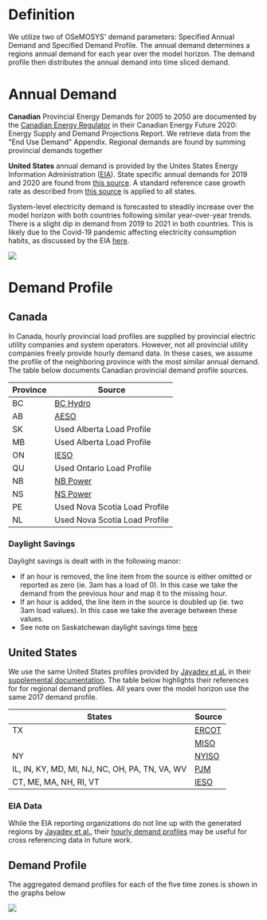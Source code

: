 # Definition
We utilize two of OSeMOSYS' demand parameters: Specified Annual Demand and Specified Demand Profile. The annual demand determines a regions annual demand for each year over the model horizon. The demand profile then distributes the annual demand into time sliced demand. 

# Annual Demand
**Canadian** Provincial Energy Demands for 2005 to 2050 are documented by the [Canadian Energy Regulator](https://apps.cer-rec.gc.ca/ftrppndc/dflt.aspx?GoCTemplateCulture=en-CA) in their Canadian Energy Future 2020: Energy Supply and Demand Projections Report. We retrieve data from the "End Use Demand" Appendix. Regional demands are found by summing provincial demands together

**United States** annual demand is provided by the Unites States Energy Information Administration ([EIA](https://www.eia.gov/)). State specific annual demands for 2019 and 2020 are found from [this source](https://www.eia.gov/electricity/gridmonitor/dashboard/electric_overview/US48/US48). A standard reference case growth rate as described from [this source](https://www.eia.gov/outlooks/aeo/electricity/sub-topic-01.php) is applied to all states. 

System-level electricity demand is forecasted to steadily increase over the model horizon with both countries following similar year-over-year trends. There is a slight dip in demand from 2019 to 2021 in both countries. This is likely due to the Covid-19 pandemic affecting electricity consumption habits, as discussed by the EIA [here](https://www.eia.gov/outlooks/steo/report/electricity.php). 

![](https://lh3.googleusercontent.com/keep-bbsk/AGk0z-O3VOZQVpVWR9yD6PjIcwPxt_Ny5lVXxnCwZR_GTMAJoJDq5OkJrU77hHt4nsaj9fxgr-7PJYfbpW5_obpOOztWSwHcobDdq_1OsEg)

# Demand Profile 
## Canada 
In Canada, hourly provincial load profiles are supplied by provincial electric utility companies and system operators. However, not all provincial utility companies freely provide hourly demand data. In these cases, we assume the profile of the neighboring province with the most similar annual demand. The table below documents Canadian provincial demand profile sources.  

| Province | Source |
|----------|--------|
| BC       | [BC Hydro](https://www.bchydro.com/energy-in-bc/operations/transmission/transmission-system/balancing-authority-load-data/historical-transmission-data.html) |
| AB       | [AESO](http://ets.aeso.ca/) |
| SK       | Used Alberta Load Profile |
| MB       | Used Alberta Load Profile |
| ON       | [IESO](http://reports.ieso.ca/public/Demand/) |
| QU       | Used Ontario Load Profile |
| NB       | [NB Power](http://tso.nbpower.com/Public/en/system_information_archive.aspx) |
| NS       | [NS Power](https://www.nspower.ca/oasis/monthly-reports/hourly-total-net-nova-scotia-load) |
| PE       | Used Nova Scotia Load Profile |
| NL       | Used Nova Scotia Load Profile |

### Daylight Savings 
Daylight savings is dealt with in the following manor: 
* If an hour is removed, the line item from the source is either omitted or reported as zero (ie. 3am has a load of 0). In this case we take the demand from the previous hour and map it to the missing hour. 
* If an hour is added, the line item in the source is doubled up (ie. two 3am load values). In this case we take the average between these values. 
* See note on Saskatchewan daylight savings time [here](https://github.com/DeltaE/Canada-U.S.-ElecTrade/wiki#time-zones)

## United States
We use the same United States profiles provided by [Jayadev et al.](https://www.sciencedirect.com/science/article/abs/pii/S0306261919319543)  in their [supplemental documentation](https://data.mendeley.com/datasets/cjcfw8b4xf/1). The table below highlights their references for for regional demand profiles. All years over the model horizon use the same 2017 demand profile. 

| States                                         | Source |
|------------------------------------------------|--------|
| TX                                             | [ERCOT](http://www.ercot.com/gridinfo/load/load_hist/) |
|                                                | [MISO](https://www.misoenergy.org/markets-and-operations/real-time--market-data/real-time-displays/) |
| NY                                             | [NYISO](https://www.nyiso.com/load-data) |
| IL, IN, KY, MD, MI, NJ, NC, OH, PA, TN, VA, WV | [PJM](https://dataminer2.pjm.com/feed/hrl_load_metered/definition) |
| CT, ME, MA, NH, RI, VT                         | [IESO](http://reports.ieso.ca/public/Demand/) |

### EIA Data
While the EIA reporting organizations do not line up with the generated regions by [Jayadev et al.](https://www.sciencedirect.com/science/article/abs/pii/S0306261919319543), their [hourly demand profiles](https://www.eia.gov/electricity/gridmonitor/dashboard/electric_overview/US48/US48) may be useful for cross referencing data in future work. 

## Demand Profile 
The aggregated demand profiles for each of the five time zones is shown in the graphs below

![](https://lh3.googleusercontent.com/keep-bbsk/AGk0z-OtifYzdxeRXX-u5fncX1k998OSV0IOOHqnxWQBiktXVhUQ2Rhb6GwUxO1GbV8GtPATV-WRzYDhoZTdBOtEm6Vls_6dvesdQMsdu50)
